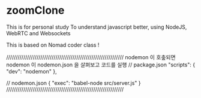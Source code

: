 # zoomClone

This is for personal study
To understand javascript better, using NodeJS, WebRTC and Websockets

This is based on Nomad coder class !

//////////////////////////////////////////////////////////////
nodemon 이 호춮되면 nodemon 이 nodemon.json 을 살펴보고 코드를 실행
// package.json
"scripts": {
"dev": "nodemon"
},

// nodemon.json
{
"exec": "babel-node src/server.js"
}
//////////////////////////////////////////////////////////////
